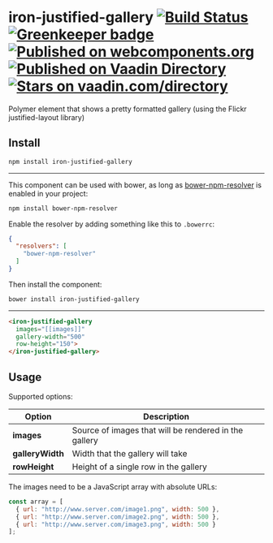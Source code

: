 # iron-justified-gallery [![Build Status](https://travis-ci.org/Collaborne/iron-justified-gallery.svg?branch=master)](https://travis-ci.org/Collaborne/iron-justified-gallery) [![Greenkeeper badge](https://badges.greenkeeper.io/Collaborne/iron-justified-gallery.svg)](https://greenkeeper.io/)  [![Published on webcomponents.org](https://img.shields.io/badge/webcomponents.org-published-blue.svg)](https://www.webcomponents.org/element/Collaborne/iron-justified-gallery) [![Published on Vaadin  Directory](https://img.shields.io/badge/Vaadin%20Directory-published-00b4f0.svg)](https://vaadin.com/directory/component/Collaborneiron-justified-gallery) [![Stars on vaadin.com/directory](https://img.shields.io/vaadin-directory/star/Collaborneiron-justified-gallery.svg)](https://vaadin.com/directory/component/Collaborneiron-justified-gallery)  

Polymer element that shows a pretty formatted gallery (using the Flickr justified-layout library)

## Install

```sh
npm install iron-justified-gallery
```

----
This component can be used with bower, as long as [bower-npm-resolver](https://github.com/mjeanroy/bower-npm-resolver) is enabled in your project:
```sh
npm install bower-npm-resolver
```

Enable the resolver by adding something like this to `.bowerrc`:
```json
{
  "resolvers": [
    "bower-npm-resolver"
  ]
}
```

Then install the component:
```sh
bower install iron-justified-gallery
```
----

```html
<iron-justified-gallery
  images="[[images]]"
  gallery-width="500"
  row-height="150">
</iron-justified-gallery>
```

## Usage

Supported options:

| Option            | Description                                             |
| ----------------- | ------------------------------------------------------- |
| **images**        | Source of images that will be rendered in the gallery   |
| **galleryWidth**  | Width that the gallery will take                        |
| **rowHeight**     | Height of a single row in the gallery                   |

The images need to be a JavaScript array with absolute URLs:

```javascript
const array = [
  { url: "http://www.server.com/image1.png", width: 500 },
  { url: "http://www.server.com/image2.png", width: 500 },
  { url: "http://www.server.com/image3.png", width: 500 }
];
```
